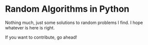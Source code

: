# Random Algorithms in Python

Nothing much, just some solutions to random problems I find. I hope whatever is here is right.

If you want to contribute, go ahead!
